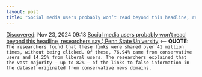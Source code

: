 ```yaml
---
layout: post
title: "Social media users probably won’t read beyond this headline, researchers say ¦ Penn State University"
---
```

[Discovered](http://rolandtanglao.com/2020/07/29/p1-blogthis-checkvist-list-links-to-blog/): Nov 23, 2024 09:18 [Social media users probably won’t read beyond this headline, researchers say ¦ Penn State University](https://www.psu.edu/news/research/story/social-media-users-probably-wont-read-beyond-headline-researchers-say) <-- **QUOTE**: `The researchers found that these links were shared over 41 million times, without being clicked. Of these, 76.94% came from conservative users and 14.25% from liberal users. The researchers explained that the vast majority — up to 82% — of the links to false information in the dataset originated from conservative news domains.`
